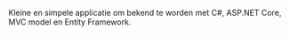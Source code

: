 Kleine en simpele applicatie om bekend te worden met C#, ASP.NET Core, MVC model en Entity Framework.